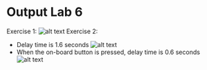 # Output Lab 6
Exercise 1:
![alt text](https://user-images.githubusercontent.com/33945101/59165790-605c7680-8aef-11e9-9aea-b88c0563fd04.png)
Exercise 2:
- Delay time is 1.6 seconds
![alt text](https://user-images.githubusercontent.com/33945101/59165791-60f50d00-8aef-11e9-9d16-37c8bb6b37e1.png)
- When the on-board button is pressed, delay time is 0.6 seconds
![alt text](https://user-images.githubusercontent.com/33945101/59165789-605c7680-8aef-11e9-8152-6f6bddee905d.png)
